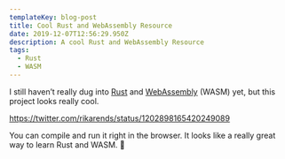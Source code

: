 ```yaml
---
templateKey: blog-post
title: Cool Rust and WebAssembly Resource
date: 2019-12-07T12:56:29.950Z
description: A cool Rust and WebAssembly Resource
tags:
  - Rust
  - WASM
---
```

I still haven’t really dug into [Rust](https://www.rust-lang.org) and [WebAssembly](https://webassembly.org) (WASM) yet, but this project looks really cool.

https://twitter.com/rikarends/status/1202898165420249089

You can compile and run it right in the browser. It looks like a really great way to learn Rust and WASM. 👏
